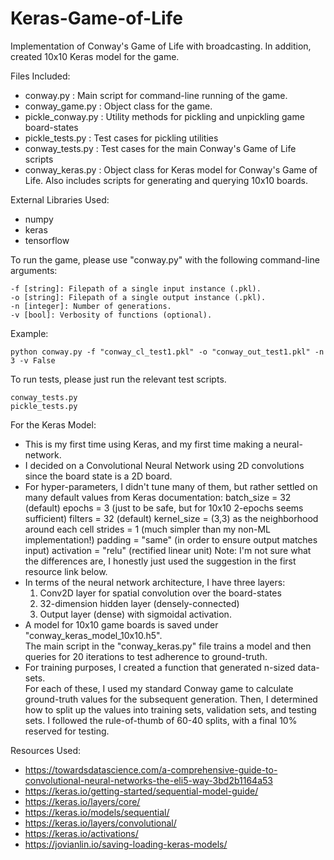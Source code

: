 # Keras-Game-of-Life
 Implementation of Conway's Game of Life with broadcasting.  In addition, created 10x10 Keras model for the game.

Files Included:
- conway.py :		Main script for command-line running of the game.
- conway_game.py : 
		Object class for the game.
- pickle_conway.py : 
		Utility methods for pickling and unpickling game board-states
- pickle_tests.py :
		Test cases for pickling utilities
- conway_tests.py :
		Test cases for the main Conway's Game of Life scripts
- conway_keras.py :
		Object class for Keras model for Conway's Game of Life.
		Also includes scripts for generating and querying 10x10 boards.

External Libraries Used:
- numpy
- keras
- tensorflow

To run the game, please use "conway.py" with the following command-line arguments:

    -f [string]: Filepath of a single input instance (.pkl).
    -o [string]: Filepath of a single output instance (.pkl).
    -n [integer]: Number of generations.
    -v [bool]: Verbosity of functions (optional).

Example: 

    python conway.py -f "conway_cl_test1.pkl" -o "conway_out_test1.pkl" -n 3 -v False

To run tests, please just run the relevant test scripts.

    conway_tests.py
    pickle_tests.py

For the Keras Model:
- This is my first time using Keras, and my first time making a neural-network.
- I decided on a Convolutional Neural Network using 2D convolutions since the board
	state is a 2D board.
- For hyper-parameters, I didn't tune many of them, but rather settled on many default values from Keras documentation:
	batch_size = 32 (default)
	epochs = 3 (just to be safe, but for 10x10 2-epochs seems sufficient)
	filters = 32 (default)
	kernel_size = (3,3) as the neighborhood around each cell
	strides = 1 (much simpler than my non-ML implementation!)
	padding = "same" (in order to ensure output matches input)
	activation = "relu" (rectified linear unit) Note: I'm not sure what the differences are, I honestly just used the suggestion in the first resource link below.
- In terms of the neural network architecture, I have three layers:
	1. Conv2D layer for spatial convolution over the board-states
	2. 32-dimension hidden layer (densely-connected)
	3. Output layer (dense) with sigmoidal activation.  
- A model for 10x10 game boards is saved under "conway_keras_model_10x10.h5".  
	The main script in the "conway_keras.py" file trains a model and then queries for 20 iterations to test adherence to ground-truth.
- For training purposes, I created a function that generated n-sized data-sets.  
	For each of these, I used my standard Conway game to calculate ground-truth values for the subsequent generation.
	Then, I determined how to split up the values into training sets, validation sets, and testing sets.  I followed the rule-of-thumb of 60-40 splits, with a final 10% reserved for testing.

Resources Used:
- https://towardsdatascience.com/a-comprehensive-guide-to-convolutional-neural-networks-the-eli5-way-3bd2b1164a53
- https://keras.io/getting-started/sequential-model-guide/
- https://keras.io/layers/core/
- https://keras.io/models/sequential/
- https://keras.io/layers/convolutional/
- https://keras.io/activations/
- https://jovianlin.io/saving-loading-keras-models/
